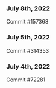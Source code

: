 ### July 8th, 2022

Commit #157368

### July 5th, 2022

Commit #314353


### July 4th, 2022

Commit #72281
